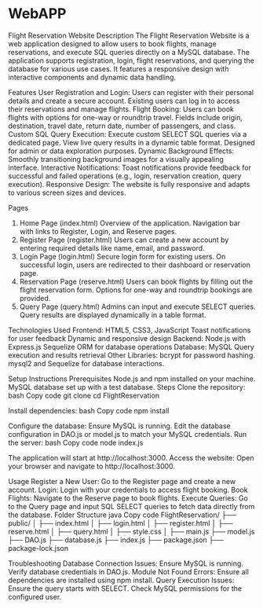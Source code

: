# WebAPP

Flight Reservation Website
Description
The Flight Reservation Website is a web application designed to allow users to book flights, manage reservations, and execute SQL queries directly on a MySQL database. The application supports registration, login, flight reservations, and querying the database for various use cases. It features a responsive design with interactive components and dynamic data handling.

Features
User Registration and Login:
Users can register with their personal details and create a secure account.
Existing users can log in to access their reservations and manage flights.
Flight Booking:
Users can book flights with options for one-way or roundtrip travel.
Fields include origin, destination, travel date, return date, number of passengers, and class.
Custom SQL Query Execution:
Execute custom SELECT SQL queries via a dedicated page.
View live query results in a dynamic table format.
Designed for admin or data exploration purposes.
Dynamic Background Effects:
Smoothly transitioning background images for a visually appealing interface.
Interactive Notifications:
Toast notifications provide feedback for successful and failed operations (e.g., login, reservation creation, query execution).
Responsive Design:
The website is fully responsive and adapts to various screen sizes and devices.



Pages
1. Home Page (index.html)
Overview of the application.
Navigation bar with links to Register, Login, and Reserve pages.
2. Register Page (register.html)
Users can create a new account by entering required details like name, email, and password.
3. Login Page (login.html)
Secure login form for existing users.
On successful login, users are redirected to their dashboard or reservation page.
4. Reservation Page (reserve.html)
Users can book flights by filling out the flight reservation form.
Options for one-way and roundtrip bookings are provided.
5. Query Page (query.html)
Admins can input and execute SELECT queries.
Query results are displayed dynamically in a table format.

Technologies Used
Frontend:
HTML5, CSS3, JavaScript
Toast notifications for user feedback
Dynamic and responsive design
Backend:
Node.js with Express.js
Sequelize ORM for database operations
Database:
MySQL
Query execution and results retrieval
Other Libraries:
bcrypt for password hashing.
mysql2 and Sequelize for database interactions.

Setup Instructions
Prerequisites
Node.js and npm installed on your machine.
MySQL database set up with a test database.
Steps
Clone the repository:
bash
Copy code
git clone <repository-url> 
cd FlightReservation


Install dependencies:
bash
Copy code
npm install


Configure the database:
Ensure MySQL is running.
Edit the database configuration in DAO.js or model.js to match your MySQL credentials.
Run the server:
bash
Copy code
node index.js


The application will start at http://localhost:3000.
Access the website:
Open your browser and navigate to http://localhost:3000.





Usage
Register a New User:
Go to the Register page and create a new account. 
Login:
Login with your credentials to access flight booking.
Book Flights:
Navigate to the Reserve page to book flights.
Execute Queries:
Go to the Query page and input SQL SELECT queries to fetch data directly from the database.
Folder Structure
java
Copy code
FlightReservation/
├── public/
│   ├── index.html
│   ├── login.html
│   ├── register.html
│   ├── reserve.html
│   ├── query.html
│   ├── style.css
│   ├── main.js
├── model.js
├── DAO.js
├── database.js
├── index.js
├── package.json
├── package-lock.json






Troubleshooting
Database Connection Issues:
Ensure MySQL is running.
Verify database credentials in DAO.js.
Module Not Found Errors:
Ensure all dependencies are installed using npm install.
Query Execution Issues:
Ensure the query starts with SELECT.
Check MySQL permissions for the configured user.

